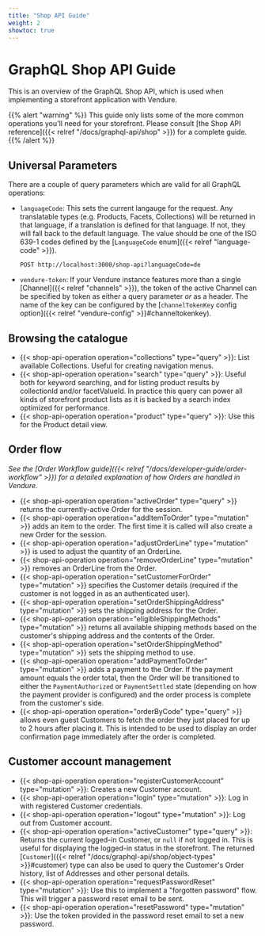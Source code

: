 ```yaml
---
title: "Shop API Guide"
weight: 2
showtoc: true
---
```


# GraphQL Shop API Guide

This is an overview of the GraphQL Shop API, which is used when implementing a storefront application with Vendure. 

{{% alert "warning" %}}
This guide only lists some of the more common operations you'll need for your storefront. Please consult [the Shop API reference]({{< relref "/docs/graphql-api/shop" >}}) for a complete guide.
{{% /alert %}}

## Universal Parameters

There are a couple of query parameters which are valid for all GraphQL operations:

* `languageCode`: This sets the current langauge for the request. Any translatable types (e.g. Products, Facets, Collections) will be returned in that language, if a translation is defined for that language. If not, they will fall back to the default language. The value should be one of the ISO 639-1 codes defined by the [`LanguageCode` enum]({{< relref "language-code" >}}).

  ```text
  POST http://localhost:3000/shop-api?languageCode=de
  ```
* `vendure-token`: If your Vendure instance features more than a single [Channel]({{< relref "channels" >}}), the token of the active Channel can be specified by token as either a query parameter _or_ as a header. The name of the key can be configured by the [`channelTokenKey` config option]({{< relref "vendure-config" >}}#channeltokenkey).

## Browsing the catalogue

* {{< shop-api-operation operation="collections" type="query" >}}: List available Collections. Useful for creating navigation menus.
* {{< shop-api-operation operation="search" type="query" >}}: Useful both for keyword searching, and for listing product results by collectionId and/or facetValueId. In practice this query can power all kinds of storefront product lists as it is backed by a search index optimized for performance.
* {{< shop-api-operation operation="product" type="query" >}}: Use this for the Product detail view.

## Order flow

*See the [Order Workflow guide]({{< relref "/docs/developer-guide/order-workflow" >}}) for a detailed explanation of how Orders are handled in Vendure.*

* {{< shop-api-operation operation="activeOrder" type="query" >}} returns the currently-active Order for the session.
* {{< shop-api-operation operation="addItemToOrder" type="mutation" >}} adds an item to the order. The first time it is called will also create a new Order for the session.
* {{< shop-api-operation operation="adjustOrderLine" type="mutation" >}} is used to adjust the quantity of an OrderLine.
* {{< shop-api-operation operation="removeOrderLine" type="mutation" >}} removes an OrderLine from the Order.
* {{< shop-api-operation operation="setCustomerForOrder" type="mutation" >}} specifies the Customer details (required if the customer is not logged in as an authenticated user).
* {{< shop-api-operation operation="setOrderShippingAddress" type="mutation" >}} sets the shipping address for the Order.
* {{< shop-api-operation operation="eligibleShippingMethods" type="mutation" >}} returns all available shipping methods based on the customer's shipping address and the contents of the Order.
* {{< shop-api-operation operation="setOrderShippingMethod" type="mutation" >}} sets the shipping method to use.
* {{< shop-api-operation operation="addPaymentToOrder" type="mutation" >}} adds a payment to the Order. If the payment amount equals the order total, then the Order will be transitioned to either the `PaymentAuthorized` or `PaymentSettled` state (depending on how the payment provider is configured) and the order process is complete from the customer's side.
* {{< shop-api-operation operation="orderByCode" type="query" >}} allows even guest Customers to fetch the order they just placed for up to 2 hours after placing it. This is intended to be used to display an order confirmation page immediately after the order is completed.


## Customer account management

* {{< shop-api-operation operation="registerCustomerAccount" type="mutation" >}}: Creates a new Customer account.
* {{< shop-api-operation operation="login" type="mutation" >}}: Log in with registered Customer credentials.
* {{< shop-api-operation operation="logout" type="mutation" >}}: Log out from Customer account.
* {{< shop-api-operation operation="activeCustomer" type="query" >}}: Returns the current logged-in Customer, or `null` if not logged in. This is useful for displaying the logged-in status in the storefront. The returned [`Customer`]({{< relref "/docs/graphql-api/shop/object-types" >}}#customer) type can also be used to query the Customer's Order history, list of Addresses and other personal details.
* {{< shop-api-operation operation="requestPasswordReset" type="mutation" >}}: Use this to implement a "forgotten password" flow. This will trigger a password reset email to be sent.
* {{< shop-api-operation operation="resetPassword" type="mutation" >}}: Use the token provided in the password reset email to set a new password.

